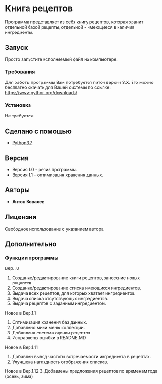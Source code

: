 # Книга рецептов

Программа представляет из себя книгу рецептов, которая хранит отдельной базой рецепты, отдельной - имеющиеся в наличии ингредиенты.

## Запуск

Просто запустите исполняемый файл на компьютере.

### Требования

Для работы программы Вам потребуется питон версии 3.Х.
Его можно бесплатно скачать для Вашей системы по ссылке:
https://www.python.org/downloads/

### Установка

Не требуется

## Сделано с помощью

* [Python3.7](https://www.python.org)

## Версия

* Версия 1.0 - релиз программы.
* Версия 1.1 - оптимизация хранения данных.

## Авторы

* **Антон Ковалев**

## Лицензия

Свободное использование с указанием автора.

## Дополнительно

### Функции программы

Вер.1.0
1. Создание/редактирование книги рецептов, занесение новых рецептов.
2. Создание/редактирование списка имеющихся ингредиентов.
3. Выдача всех рецептов, для которых хватает ингредиентов.
4. Выдача списка отсутствующих ингредиентов.
5. Выдача рецептов с заданным ингредиентом.

Новое в Вер.1.1
1. Оптимизация хранения баз данных.
2. Добавлено мини меню коллекции.
3. Добавлена система оценки рецептов.
4. Исправлены ошибки в README.MD

Новое в Вер.1.11
1. Добавлен вывод частоты встречаемости ингредиента в рецептах.
2. Улучшена наглядность отображения списков.

Новое в Вер.1.12
3. Добавлены предложения рецептов по временам года (осень, зима)
